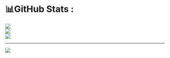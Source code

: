 # 📊GitHub Stats :
![](https://github-readme-stats.vercel.app/api?username=Fgieb&theme=radical&hide_border=false)<br/>
![](https://github-readme-streak-stats.herokuapp.com/?user=Fgieb&theme=radical&hide_border=false)<br/>
![](https://github-readme-stats.vercel.app/api/top-langs/?username=Fgieb&theme=radical&hide_border=false&layout=compact)

---
[![](https://visitcount.itsvg.in/api?id=Fgieb&icon=0&color=0)](https://visitcount.itsvg.in)
